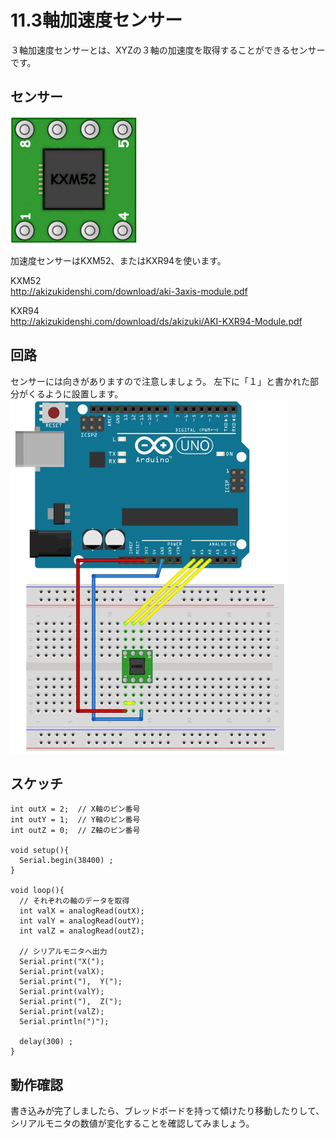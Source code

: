 # 11.3軸加速度センサー
３軸加速度センサーとは、XYZの３軸の加速度を取得することができるセンサーです。


## センサー

![](acceleration1.jpg)


加速度センサーはKXM52、またはKXR94を使います。

KXM52
<br>
http://akizukidenshi.com/download/aki-3axis-module.pdf

KXR94
<br>
http://akizukidenshi.com/download/ds/akizuki/AKI-KXR94-Module.pdf

## 回路

センサーには向きがありますので注意しましょう。
左下に「１」と書かれた部分がくるように設置します。
![](acceleration2.jpg)

## スケッチ

```
int outX = 2;  // X軸のピン番号
int outY = 1;  // Y軸のピン番号
int outZ = 0;  // Z軸のピン番号

void setup(){
  Serial.begin(38400) ; 
}

void loop(){
  // それぞれの軸のデータを取得
  int valX = analogRead(outX); 
  int valY = analogRead(outY);
  int valZ = analogRead(outZ);
  
  // シリアルモニタへ出力
  Serial.print("X("); 
  Serial.print(valX); 
  Serial.print("),  Y("); 
  Serial.print(valY); 
  Serial.print("),  Z("); 
  Serial.print(valZ);  
  Serial.println(")"); 

  delay(300) ;  
}
```

## 動作確認

書き込みが完了しましたら、ブレッドボードを持って傾けたり移動したりして、シリアルモニタの数値が変化することを確認してみましょう。